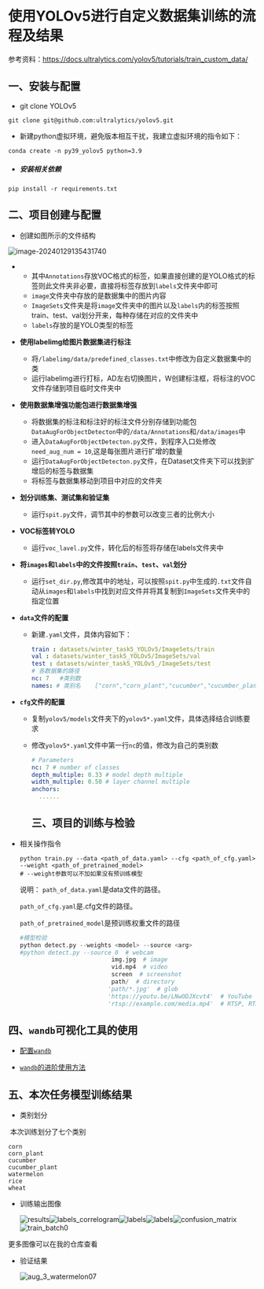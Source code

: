 # 使用YOLOv5进行自定义数据集训练的流程及结果

参考资料：https://docs.ultralytics.com/yolov5/tutorials/train_custom_data/

## 一、安装与配置

- git clone YOLOv5

```shell
git clone git@github.com:ultralytics/yolov5.git
```

- 新建python虚拟环境，避免版本相互干扰，我建立虚拟环境的指令如下：

```shell
conda create -n py39_yolov5 python=3.9
```

- ##### 安装相关依赖

```shell
pip install -r requirements.txt 
```

## 二、项目创建与配置

- 创建如图所示的文件结构

![image-20240129135431740](https://raw.githubusercontent.com/djz47/test/main/202401291354773.png)

- + 其中`Annotations`存放VOC格式的标签，如果直接创建的是YOLO格式的标签则此文件夹非必要，直接将标签存放到`labels`文件夹中即可
  + `image`文件夹中存放的是数据集中的图片内容
  + `ImageSets`文件夹是将`image`文件夹中的图片以及`labels`内的标签按照train、test、val划分开来，每种存储在对应的文件夹中
  + `labels`存放的是YOLO类型的标签

- **使用labelimg给图片数据集进行标注**
  - 将`/labelimg/data/predefined_classes.txt`中修改为自定义数据集中的类
  - 运行labelimg进行打标，AD左右切换图片，W创建标注框，将标注的VOC文件存储到项目临时文件夹中

- **使用数据集增强功能包进行数据集增强**
  - 将数据集的标注和标注好的标注文件分别存储到功能包`DataAugForObjectDetecton`中的`/data/Annotations`和`/data/images`中
  - 进入`DataAugForObjectDetecton.py`文件，到程序入口处修改`need_aug_num = 10`,这是每张图片进行扩增的数量
  - 运行`DataAugForObjectDetecton.py`文件，在Dataset文件夹下可以找到扩增后的标签与数据集
  - 将标签与数据集移动到项目中对应的文件夹

- **划分训练集、测试集和验证集**
  - 运行`spit.py`文件，调节其中的参数可以改变三者的比例大小
- **VOC标签转YOLO**
  - 运行`voc_lavel.py`文件，转化后的标签将存储在labels文件夹中

- **将`images`和`labels`中的文件按照`train`、`test`、`val`划分**
  - 运行`set_dir.py`,修改其中的地址，可以按照`spit.py`中生成的`.txt`文件自动从`images`和`labels`中找到对应文件并将其复制到`ImageSets`文件夹中的指定位置

- **`data`文件的配置**

  - 新建`.yaml`文件，具体内容如下：

    ```yaml
    train : datasets/winter_task5_YOLOv5/ImageSets/train
    val : datasets/winter_task5_YOLOv5/ImageSets/val
    test : datasets/winter_task5_YOLOv5_/ImageSets/test
    # 各数据集的路径
    nc: 7	#类别数
    names: # 类别名	["corn","corn_plant","cucumber","cucumber_plant","watermelon","rice","wheat"]
    ```

- **`cfg`文件的配置**

  - 复制`yolov5/models`文件夹下的`yolov5*.yaml`文件，具体选择结合训练要求

  - 修改`yolov5*.yaml`文件中第一行`nc`的值，修改为自己的类别数

    ```yaml
    # Parameters
    nc: 7 # number of classes
    depth_multiple: 0.33 # model depth multiple
    width_multiple: 0.50 # layer channel multiple
    anchors:
      ......
    ```

	## 三、项目的训练与检验

- 相关操作指令

  ```shell
  python train.py --data <path_of_data.yaml> --cfg <path_of_cfg.yaml> --weight <path_of_pretrained_model>
  # --weight参数可以不加如果没有预训练模型
  ```

  说明：
   `path_of_data.yaml`是data文件的路径。

  `path_of_cfg.yaml`是.cfg文件的路径。

  `path_of_pretrained_model`是预训练权重文件的路径

  ```python
  #模型检验
  python detect.py --weights <model> --source <arg>
  #python detect.py --source 0  # webcam
                            img.jpg  # image
                            vid.mp4  # video
                            screen  # screenshot
                            path/  # directory
                           'path/*.jpg'  # glob
                           'https://youtu.be/LNwODJXcvt4'  # YouTube
                           'rtsp://example.com/media.mp4'  # RTSP, RTMP,HTTP stream
  ```

## 四、`wandb`可视化工具的使用

- [配置`wandb`](https://xugaoxiang.com/2021/01/27/yolov5-wandb/)

- [`wandb`的进阶使用方法](https://zhuanlan.zhihu.com/p/522355820)

## 五、本次任务模型训练结果

- 类别划分

​		本次训练划分了七个类别

```
corn
corn_plant
cucumber
cucumber_plant
watermelon
rice
wheat
```

- 训练输出图像

  ![results](https://raw.githubusercontent.com/djz47/test/main/202401291447241.png)![labels_correlogram](https://raw.githubusercontent.com/djz47/test/main/202401291447173.jpg)![labels](https://raw.githubusercontent.com/djz47/test/main/202401291446046.jpg)![labels](https://raw.githubusercontent.com/djz47/test/main/202401291446132.jpg)![confusion_matrix](https://raw.githubusercontent.com/djz47/test/main/202401291446651.png)![train_batch0](https://raw.githubusercontent.com/djz47/test/main/202401291445581.jpg)

更多图像可以在我的仓库查看

- 验证结果

  ![aug_3_watermelon07](https://raw.githubusercontent.com/djz47/test/main/202401291456803.jpg)